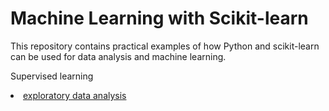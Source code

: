 # Machine Learning with Scikit-learn

This repository contains practical examples of how Python and scikit-learn can be used for data analysis and machine learning. 

Supervised learning
<li> <a  href="https://github.com/lilianasku/ML-with-Scikit-learn/blob/master/supervised_learning/01.EDA_with_scikit-learn.ipynb"> exploratory data analysis </a>


